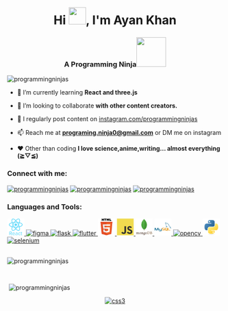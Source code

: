 <h1 align="center">Hi <img src="https://c.tenor.com/nebZyl8oN7IAAAAi/wave-hello.gif" width="40" height="40">, I'm Ayan Khan</h1>
<h3 align="center">A Programming Ninja<img src="http://www.clipartbest.com/cliparts/bcy/6n9/bcy6n9dxi.gif" width="69" height="69"></h3>

<p align="left"> <img src="https://komarev.com/ghpvc/?username=programmingninjas&label=Profile%20views&color=0e75b6&style=flat" alt="programmingninjas" /></p>

- 🌱 I’m currently learning **React and three.js**

- 👯 I’m looking to collaborate **with other content creators.**

- 📝 I regularly post content on [instagram.com/programmingninjas](https://instagram.com/programmingninjas)

- 📫 Reach me at **programing.ninja0@gmail.com** or DM me on instagram

- ♥️ Other than coding **I love science,anime,writing... almost everything (≧▽≦)**

<h3 align="left">Connect with me:</h3>
<p align="left">
<a href="https://instagram.com/programmingninjas" target="blank"><img align="center" src="https://raw.githubusercontent.com/rahuldkjain/github-profile-readme-generator/master/src/images/icons/Social/instagram.svg" alt="programmingninjas" height="30" width="40" /></a>
<a href="https://twitter.com/ninjaprograming" target="blank"><img align="center" src="https://raw.githubusercontent.com/rahuldkjain/github-profile-readme-generator/master/src/images/icons/Social/twitter.svg" alt="programmingninjas" height="30" width="40" /></a>
<a href="https://www.linkedin.com/in/ayankhan3105/" target="blank"><img align="center" src="https://content.linkedin.com/content/dam/me/business/en-us/amp/brand-site/v2/bg/LI-Logo.svg.original.svg" alt="programmingninjas" height="60" width="100" /></a>
</p>

<h3 align="left">Languages and Tools:</h3><a href="https://reactjs.org/" target="_blank" rel="noreferrer"> <img src="https://raw.githubusercontent.com/devicons/devicon/master/icons/react/react-original-wordmark.svg" alt="react" width="40" height="40"/> </a><a href="https://www.figma.com/" target="_blank"> <img src="https://www.vectorlogo.zone/logos/figma/figma-icon.svg" alt="figma" width="40" height="40"/> </a> <a href="https://flask.palletsprojects.com/" target="_blank"> <img src="https://www.vectorlogo.zone/logos/pocoo_flask/pocoo_flask-icon.svg" alt="flask" width="40" height="40"/> </a> <a href="https://flutter.dev" target="_blank"> <img src="https://www.vectorlogo.zone/logos/flutterio/flutterio-icon.svg" alt="flutter" width="40" height="40"/> </a> <a href="https://www.w3.org/html/" target="_blank"> <img src="https://raw.githubusercontent.com/devicons/devicon/master/icons/html5/html5-original-wordmark.svg" alt="html5" width="40" height="40"/> </a> <a href="https://developer.mozilla.org/en-US/docs/Web/JavaScript" target="_blank"> <img src="https://raw.githubusercontent.com/devicons/devicon/master/icons/javascript/javascript-original.svg" alt="javascript" width="40" height="40"/> </a> <a href="https://www.mongodb.com/" target="_blank"> <img src="https://raw.githubusercontent.com/devicons/devicon/master/icons/mongodb/mongodb-original-wordmark.svg" alt="mongodb" width="40" height="40"/> </a> <a href="https://www.mysql.com/" target="_blank"> <img src="https://raw.githubusercontent.com/devicons/devicon/master/icons/mysql/mysql-original-wordmark.svg" alt="mysql" width="40" height="40"/> </a> <a href="https://opencv.org/" target="_blank"> <img src="https://www.vectorlogo.zone/logos/opencv/opencv-icon.svg" alt="opencv" width="40" height="40"/> </a> <a href="https://www.python.org" target="_blank"> <img src="https://raw.githubusercontent.com/devicons/devicon/master/icons/python/python-original.svg" alt="python" width="40" height="40"/> </a> <a href="https://www.selenium.dev" target="_blank"> <img src="https://raw.githubusercontent.com/detain/svg-logos/780f25886640cef088af994181646db2f6b1a3f8/svg/selenium-logo.svg" alt="selenium" width="40" height="40"/> </a> 
<br/>
<br>
<p><img src="https://github-readme-stats.vercel.app/api/top-langs?username=programmingninjas&show_icons=true&locale=en&layout=compact" alt="programmingninjas" /></p>
<br/>
<p>&nbsp;<img src="https://github-readme-stats.vercel.app/api?username=programmingninjas&show_icons=true&locale=en" alt="programmingninjas" /></p>
<p align="center">
<a href="https://www.w3schools.com/css/" target="_blank"> <img src="https://c.tenor.com/JOPiRS_GGggAAAAi/%E5%BF%8D%E8%80%85-%E6%8B%9C%E6%8B%9C.gif" alt="css3" width="266" height="263"/> </a></p>
